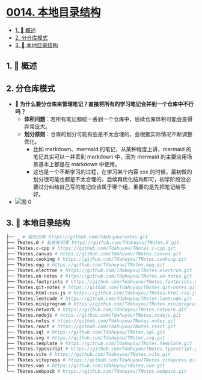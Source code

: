 # [0014. 本地目录结构](https://github.com/Tdahuyou/TNotes.introduction/tree/main/notes/0014.%20%E6%9C%AC%E5%9C%B0%E7%9B%AE%E5%BD%95%E7%BB%93%E6%9E%84)

<!-- region:toc -->

- [1. 📝 概述](#1--概述)
- [2. 分仓库模式](#2-分仓库模式)
- [3. 📒 本地目录结构](#3--本地目录结构)

<!-- endregion:toc -->

## 1. 📝 概述

## 2. 分仓库模式

- **🤔 为什么要分仓库来管理笔记？直接将所有的学习笔记合并到一个仓库中不行吗？**
  - **体积问题**：若所有笔记都统一丢到一个仓库中，后续仓库体积可能会变得异常庞大。
  - **划分原则**：仓库的划分可能有些是不太合理的，会根据实际情况不断调整优化。
    - 比如 markdown、mermaid 的笔记，从某种程度上讲，mermaid 的笔记其实可以一并丢到 markdown 中，因为 mermaid 的主要应用场景基本上都是在 markdown 中使用。
    - 这也是一个不断学习的过程，在学习某个内容 xxx 的时候，最初做的划分很可能也都是不太合理的，后续再优化结构即可，初学阶段没必要过分纠结自己写的笔记应该属于哪个组，重要的是先把笔记给写好。
- ![图 0](https://cdn.jsdelivr.net/gh/tnotesjs/imgs@main/2025-06-02-12-11-09.png)

## 3. 📒 本地目录结构

```bash
├── _ # 根知识库 https://github.com/Tdahuyou/notes.git
├── TNotes.0 # 私有知识库 https://github.com/Tdahuyou/TNotes.0.git
├── TNotes.c-cpp # https://github.com/Tdahuyou/TNotes.c-cpp.git
├── TNotes.canvas # https://github.com/Tdahuyou/TNotes.canvas.git
├── TNotes.cooking # https://github.com/Tdahuyou/TNotes.cooking.git
├── TNotes.egg # https://github.com/Tdahuyou/TNotes.egg.git
├── TNotes.electron # https://github.com/Tdahuyou/TNotes.electron.git
├── TNotes.en-notes # https://github.com/Tdahuyou/TNotes.en-notes.git
├── TNotes.footprints # https://github.com/Tdahuyou/TNotes.footprints.git
├── TNotes.git-notes # https://github.com/Tdahuyou/TNotes.git-notes.git
├── TNotes.html-css-js # https://github.com/Tdahuyou/TNotes.html-css-js.git
├── TNotes.leetcode # https://github.com/Tdahuyou/TNotes.leetcode.git
├── TNotes.miniprogram # https://github.com/Tdahuyou/TNotes.miniprogram.git
├── TNotes.network # https://github.com/Tdahuyou/TNotes.network.git
├── TNotes.nodejs # https://github.com/Tdahuyou/TNotes.nodejs.git
├── TNotes.notes # https://github.com/Tdahuyou/TNotes.notes.git
├── TNotes.react # https://github.com/Tdahuyou/TNotes.react.git
├── TNotes.sql # https://github.com/Tdahuyou/TNotes.sql.git
├── TNotes.svg # https://github.com/Tdahuyou/TNotes.svg.git
├── TNotes.template # https://github.com/Tdahuyou/TNotes.template.git
├── TNotes.typescript # https://github.com/Tdahuyou/TNotes.typescript.git
├── TNotes.vite # https://github.com/Tdahuyou/TNotes.vite.git
├── TNotes.vitepress # https://github.com/Tdahuyou/TNotes.vitepress.git
├── TNotes.vue # https://github.com/Tdahuyou/TNotes.vue.git
└── TNotes.webpack # https://github.com/Tdahuyou/TNotes.webpack.git
```
